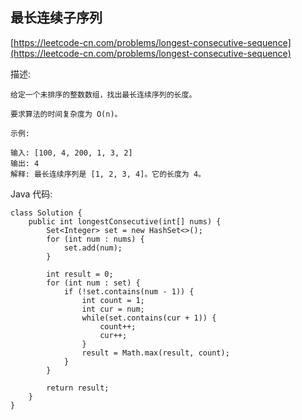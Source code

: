 ## 最长连续子序列
[https://leetcode-cn.com/problems/longest-consecutive-sequence](https://leetcode-cn.com/problems/longest-consecutive-sequence)

描述:
```
给定一个未排序的整数数组，找出最长连续序列的长度。

要求算法的时间复杂度为 O(n)。

示例:

输入: [100, 4, 200, 1, 3, 2]
输出: 4
解释: 最长连续序列是 [1, 2, 3, 4]。它的长度为 4。
```

Java 代码:
```
class Solution {
    public int longestConsecutive(int[] nums) {
        Set<Integer> set = new HashSet<>();
        for (int num : nums) {
            set.add(num);
        }

        int result = 0;
        for (int num : set) {
            if (!set.contains(num - 1)) {
                int count = 1;
                int cur = num;
                while(set.contains(cur + 1)) {
                    count++;
                    cur++;
                }
                result = Math.max(result, count);
            }
        }

        return result;
    }
}
```
